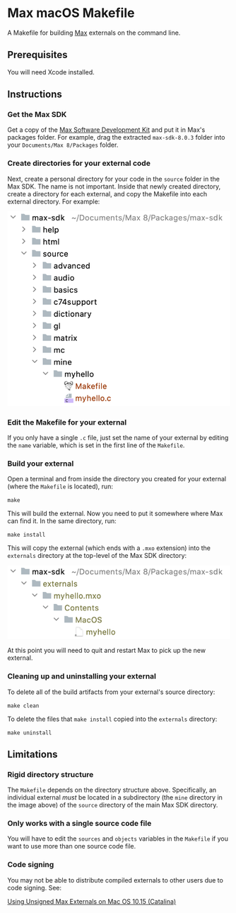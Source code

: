 # Max macOS Makefile

A Makefile for building [Max](https://cycling74.com/products/max) externals on the command line.

## Prerequisites

You will need Xcode installed.

## Instructions

### Get the Max SDK

Get a copy of the [Max Software Development Kit](https://cycling74.com/downloads/sdk) and put it in Max's packages
folder. For example, drag the extracted `max-sdk-8.0.3` folder into your `Documents/Max 8/Packages` folder.

### Create directories for your external code

Next, create a personal directory for your code in the `source` folder in the Max SDK. The name is not important.
Inside that newly created directory, create a directory for each external, and copy the Makefile into each external
directory. For example:

![dirs](dirs.png)

### Edit the Makefile for your external

If you only have a single `.c` file, just set the name of your external by editing the `name` variable, which is set in
the first line of the `Makefile`.

### Build your external

Open a terminal and from inside the directory you created for your external (where the `Makefile` is located), run:

```
make
```

This will build the external. Now you need to put it somewhere where Max can find it. In the same directory, run:

```
make install
```

This will copy the external (which ends with a `.mxo` extension) into the `externals` directory at the top-level of
the Max SDK directory:

![mxo](mxo.png)

At this point you will need to quit and restart Max to pick up the new external.

### Cleaning up and uninstalling your external

To delete all of the build artifacts from your external's source directory:

```
make clean
```  

To delete the files that `make install` copied into the `externals` directory:

```
make uninstall
```

## Limitations

### Rigid directory structure

The `Makefile` depends on the directory structure above. Specifically, an individual external *must* be located in a
subdirectory (the `mine` directory in the image above) of the `source` directory of the main Max SDK directory.

### Only works with a single source code file

You will have to edit the `sources` and `objects` variables in the `Makefile` if you want to use more than one source
code file.

### Code signing

You may not be able to distribute compiled externals to other users due to code signing. See:

[Using Unsigned Max Externals on Mac OS 10.15 (Catalina)](https://cycling74.com/articles/using-unsigned-max-externals-on-mac-os-10-15-catalina)
